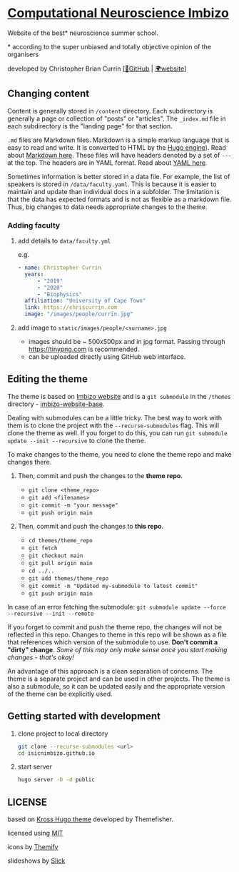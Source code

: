 # [Computational Neuroscience Imbizo](https://imbizo.africa)

Website of the best\* neuroscience summer school.

\* according to the super unbiased and totally objective opinion of the organisers

developed by Christopher Brian Currin [[🔗GitHub](https://github.com/ChrisCurrin) | [🌍website](https://chriscurrin.com)]

## Changing **content**

Content is generally stored in `/content` directory. Each subdirectory is generally a page or collection of "posts" or "articles". The `_index.md` file in each subdirectory is the "landing page" for that section.

`.md` files are Markdown files. Markdown is a simple markup language that is easy to read and write. It is converted to HTML by the [Hugo engine](https://gohugo.io)). Read about [Markdown here](https://www.markdownguide.org/basic-syntax/). These files will have headers denoted by a set of `---` at the top. The headers are in YAML format. Read about [YAML here](https://yaml.org/).

Sometimes information is better stored in a data file. For example, the list of speakers is stored in `/data/faculty.yaml`. This is because it is easier to maintain and update than individual docs in a subfolder. The limitation is that the data has expected formats and is not as flexible as a markdown file. Thus, big changes to data needs appropriate changes to the theme.

### Adding faculty

1. add details to `data/faculty.yml`

   e.g.

   ```yaml
   - name: Christopher Currin
     years:
         - "2019"
         - "2020"
         - "Biophysics"
     affiliation: "University of Cape Town"
     link: https://chriscurrin.com
     image: "/images/people/currin.jpg"
   ```

2. add image to `static/images/people/<surname>.jpg`
   - images should be ~ 500x500px and in jpg format. Passing through <https://tinypng.com> is recommended.
   - can be uploaded directly using GitHub web interface.

## Editing the **theme**

The theme is based on [Imbizo website](https://imbizo.africa) and is a `git submodule` in the `/themes` directory - [imbizo-website-base](https://github.com/isicnimbizo/imbizo-website-base).

Dealing with submodules can be a little tricky. The best way to work with them is to clone the project with the `--recurse-submodules` flag. This will clone the theme as well. If you forget to do this, you can run `git submodule update --init --recursive` to clone the theme.

To make changes to the theme, you need to clone the theme repo and make changes there.

1. Then, commit and push the changes to the **theme repo**.

   - `git clone <theme_repo>`
   - `git add <filenames>`
   - `git commit -m "your message"`
   - `git push origin main`

3. Then, commit and push the changes to **this repo**.

   - `cd themes/theme_repo`
   - `git fetch`
   - `git checkout main`
   - `git pull origin main`
   - `cd ../..`
   - `git add themes/theme_repo`
   - `git commit -m "Updated my-submodule to latest commit"`
   - `git push origin main`

In case of an error fetching the submodule: `git submodule update --force --recursive --init --remote`

If you forget to commit and push the theme repo, the changes will not be reflected in this repo. Changes to theme in this repo will be shown as a file that references which version of the submodule to use. **Don't commit a "dirty" change**. _Some of this may only make sense once you start making changes - that's okay!_

An advantage of this approach is a clean separation of concerns. The theme is a separate project and can be used in other projects. The theme is also a submodule, so it can be updated easily and the appropriate version of the theme can be explicitly used.

## Getting started with development

1. clone project to local directory

    ```bash
    git clone --recurse-submodules <url>
    cd isicnimbizo.github.io
    ```

1. start server

    ```bash
    hugo server -D -d public  
    ```

## LICENSE

based on [Kross Hugo theme](https://github.com/themefisher/kross-hugo/) developed by Themefisher.

licensed using [MIT](https://github.com/themefisher/kross-hugo/blob/master/LICENSE)

icons by [Themify](https://themify.me/themify-icons)

slideshows by [Slick](https://kenwheeler.github.io/slick/)
